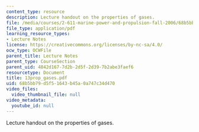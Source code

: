 ```yaml
---
content_type: resource
description: Lecture handout on the properties of gases.
file: /media/courses/2-611-marine-power-and-propulsion-fall-2006/68b5bb79d5f51643b45a0a747c34d470_13prop_gases.pdf
file_type: application/pdf
learning_resource_types:
- Lecture Notes
license: https://creativecommons.org/licenses/by-nc-sa/4.0/
ocw_type: OCWFile
parent_title: Lecture Notes
parent_type: CourseSection
parent_uid: 4842d167-7d2b-2d5f-2d39-7b2abe3faef6
resourcetype: Document
title: 13prop_gases.pdf
uid: 68b5bb79-d5f5-1643-b45a-0a747c34d470
video_files:
  video_thumbnail_file: null
video_metadata:
  youtube_id: null
---
```

Lecture handout on the properties of gases.